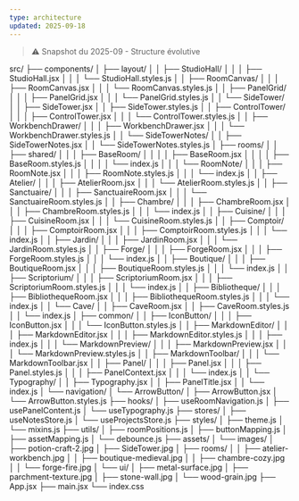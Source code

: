 ```yaml
---
type: architecture
updated: 2025-09-18
---
```


> ⚠️ Snapshot du 2025-09 - Structure évolutive

src/
├── components/
│   ├── layout/
│   │   ├── StudioHall/
│   │   │   ├── StudioHall.jsx
│   │   │   └── StudioHall.styles.js
│   │   ├── RoomCanvas/
│   │   │   ├── RoomCanvas.jsx
│   │   │   └── RoomCanvas.styles.js
│   │   ├── PanelGrid/
│   │   │   ├── PanelGrid.jsx
│   │   │   └── PanelGrid.styles.js
│   │   └── SideTower/
│   │       ├── SideTower.jsx
│   │       ├── SideTower.styles.js
│   │       ├── ControlTower/
│   │       │   ├── ControlTower.jsx
│   │       │   └── ControlTower.styles.js
│   │       ├── WorkbenchDrawer/
│   │       │   ├── WorkbenchDrawer.jsx
│   │       │   └── WorkbenchDrawer.styles.js
│   │       └── SideTowerNotes/
│   │           ├── SideTowerNotes.jsx
│   │           └── SideTowerNotes.styles.js
│   ├── rooms/
│   │   ├── shared/
│   │   │   ├── BaseRoom/
│   │   │   │   ├── BaseRoom.jsx
│   │   │   │   ├── BaseRoom.styles.js
│   │   │   │   └── index.js
│   │   │   └── RoomNote/
│   │   │       ├── RoomNote.jsx
│   │   │       ├── RoomNote.styles.js
│   │   │       └── index.js
│   │   ├── Atelier/
│   │   │   ├── AtelierRoom.jsx
│   │   │   └── AtelierRoom.styles.js
│   │   ├── Sanctuaire/
│   │   │   ├── SanctuaireRoom.jsx
│   │   │   └── SanctuaireRoom.styles.js
│   │   ├── Chambre/
│   │   │   ├── ChambreRoom.jsx
│   │   │   ├── ChambreRoom.styles.js
│   │   │   └── index.js
│   │   ├── Cuisine/
│   │   │   ├── CuisineRoom.jsx
│   │   │   └── CuisineRoom.styles.js
│   │   ├── Comptoir/
│   │   │   ├── ComptoirRoom.jsx
│   │   │   ├── ComptoirRoom.styles.js
│   │   │   └── index.js
│   │   ├── Jardin/
│   │   │   ├── JardinRoom.jsx
│   │   │   └── JardinRoom.styles.js
│   │   ├── Forge/
│   │   │   ├── ForgeRoom.jsx
│   │   │   ├── ForgeRoom.styles.js
│   │   │   └── index.js
│   │   ├── Boutique/
│   │   │   ├── BoutiqueRoom.jsx
│   │   │   ├── BoutiqueRoom.styles.js
│   │   │   └── index.js
│   │   ├── Scriptorium/
│   │   │   ├── ScriptoriumRoom.jsx
│   │   │   ├── ScriptoriumRoom.styles.js
│   │   │   └── index.js
│   │   ├── Bibliotheque/
│   │   │   ├── BibliothequeRoom.jsx
│   │   │   ├── BibliothequeRoom.styles.js
│   │   │   └── index.js
│   │   └── Cave/
│   │       ├── CaveRoom.jsx
│   │       ├── CaveRoom.styles.js
│   │       └── index.js
│   ├── common/
│   │   ├── IconButton/
│   │   │   ├── IconButton.jsx
│   │   │   └── IconButton.styles.js
│   │   ├── MarkdownEditor/
│   │   │   ├── MarkdownEditor.jsx
│   │   │   ├── MarkdownEditor.styles.js
│   │   │   ├── index.js
│   │   │   └── MarkdownPreview/
│   │   │       ├── MarkdownPreview.jsx
│   │   │       └── MarkdownPreview.styles.js
│   │   ├── MarkdownToolbar/
│   │   │   └── MarkdownToolbar.jsx
│   │   ├── Panel/
│   │   │   ├── Panel.jsx
│   │   │   ├── Panel.styles.js
│   │   │   ├── PanelContext.jsx
│   │   │   └── index.js
│   │   └── Typography/
│   │       ├── Typography.jsx
│   │       ├── PanelTitle.jsx
│   │       └── index.js
│   └── navigation/
│       └── ArrowButton/
│           ├── ArrowButton.jsx
│           └── ArrowButton.styles.js
├── hooks/
│   ├── useRoomNavigation.js
│   ├── usePanelContent.js
│   └── useTypography.js
├── stores/
│   ├── useNotesStore.js
│   └── useProjectsStore.js
├── styles/
│   ├── theme.js
│   └── mixins.js
├── utils/
│   ├── roomPositions.js
│   ├── buttonMapping.js
│   ├── assetMapping.js
│   └── debounce.js
├── assets/
│   └── images/
│       ├── potion-craft-2.jpg
│       ├── SideTower.jpg
│       ├── rooms/
│       │   ├── atelier-workbench.jpg
│       │   ├── boutique-medieval.jpg
│       │   ├── chambre-cozy.jpg
│       │   └── forge-fire.jpg
│       └── ui/
│           ├── metal-surface.jpg
│           ├── parchment-texture.jpg
│           ├── stone-wall.jpg
│           └── wood-grain.jpg
├── App.jsx
├── main.jsx
└── index.css
